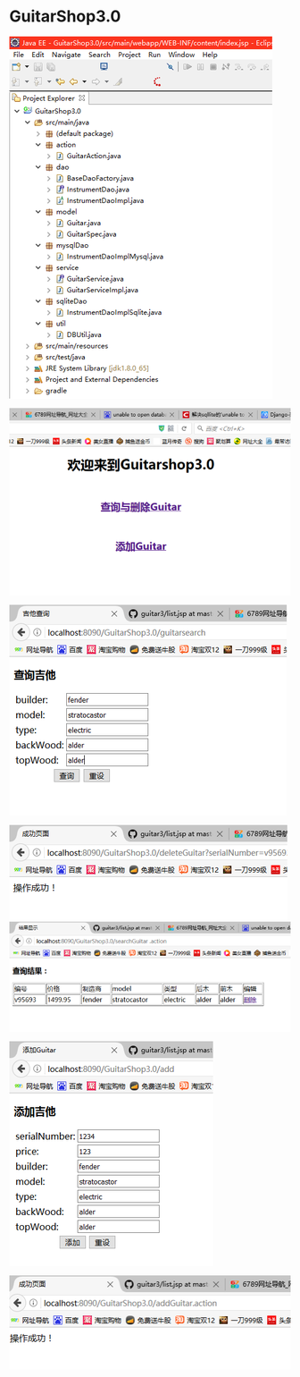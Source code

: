 # GuitarShop3.0
![](结构图.png)

![](主页.png)

![](查询Guitar.png)

![](删除操作.png)
![](结果显示.png)

![](添加Guitar.png)

![](添加操作结果.png)
